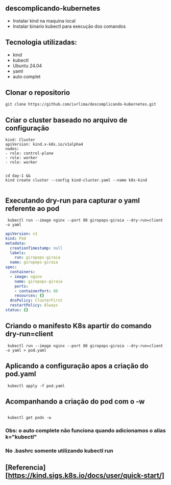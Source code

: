 ## descomplicando-kubernetes

 - Instalar kind na maquina local 
 - Instalar binario kubectl para execução dos comandos 

 
## Tecnologia utilizadas:
 
 - kind 
 - kubectl 
 - Ubuntu 24.04
 - yaml 
 - auto complet  


 
 ## Clonar o repositorio 
 ```git 
 git clone https://github.com/ivrlima/descomplicando-kubernetes.git 
 ``` 
  
 ## Criar o cluster baseado no arquivo de configuração 

  ```vim 
kind: Cluster
apiVersion: kind.x-k8s.io/v1alpha4
nodes:
- role: control-plane
- role: worker
- role: worker

  ```

 ```kind
 
 cd day-1 && 
 kind create cluster --config kind-cluster.yaml --name k8s-kind
  
 ``` 
 ## Executando dry-run para capturar o yaml referente ao pod 
 ```kubect
  kubectl run --image nginx --port 80 giropops-giraia --dry-run=client -o yaml
 ```
```yaml  
apiVersion: v1
kind: Pod
metadata:
  creationTimestamp: null
  labels:
    run: giropops-giraia
  name: giropops-giraia
spec:
  containers:
  - image: nginx
    name: giropops-giraia
    ports:
    - containerPort: 80
    resources: {}
  dnsPolicy: ClusterFirst
  restartPolicy: Always
status: {}
```

## Criando o manifesto K8s apartir do comando dry-run=client 

```kubectl
 kubectl run --image nginx --port 80 giropops-giraia --dry-run=client -o yaml > pod.yaml 

```
## Aplicando a configuração apos a criação do pod.yaml 

```kubectl
 kubectl apply -f pod.yaml 

```

## Acompanhando a criação do pod com o -w 

```kubectl
 
 kubectl get pods -w  

```

### Obs: o auto complete não funciona quando adicionamos o alias k="kubectl"
### No .bashrc somente utilizando kubectl run <tab>


## [Referencia][https://kind.sigs.k8s.io/docs/user/quick-start/]
